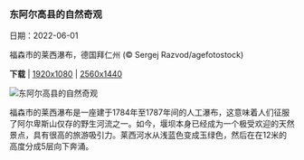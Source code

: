 ### 东阿尔高县的自然奇观

日期：2022-06-01

福森市的莱西瀑布，德国拜仁州 (© Sergej Razvod/agefotostock)

**下载**  |  [1920x1080](https://cn.bing.com/th?id=OHR.LechfallFuessen_ZH-CN3887501600_1920x1080.jpg)  |  [2560x1440](https://cn.bing.com/th?id=OHR.LechfallFuessen_ZH-CN3887501600_UHD.jpg)

![东阿尔高县的自然奇观](https://cn.bing.com/th?id=OHR.LechfallFuessen_ZH-CN3887501600_1920x1080.jpg "福森市的莱西瀑布，德国拜仁州 (© Sergej Razvod/agefotostock)")

福森市的莱西瀑布是一座建于1784年至1787年间的人工瀑布，这意味着人们征服了阿尔卑斯山仅存的野生河流之一。如今，堰坝本身已经成为一个极受欢迎的天然景点，具有很高的旅游吸引力。莱西河水从浅蓝色变成玉绿色，然后在在12米的高度分成5层向下奔涌。
